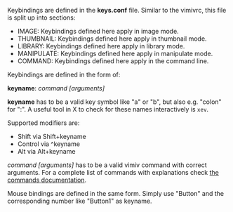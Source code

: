 Keybindings are defined in the <b class="filename">keys.conf</b> file. Similar
to the vimivrc, this file is split up into sections:

* IMAGE: Keybindings defined here apply in image mode.
* THUMBNAIL: Keybindings defined here apply in thumbnail mode.
* LIBRARY: Keybindings defined here apply in library mode.
* MANIPULATE: Keybindings defined here apply in manipulate mode.
* COMMAND: Keybindings defined here apply in the command line.

Keybindings are defined in the form of:

<t class="command"><b>keyname</b>: <i>command [arguments]</i></t>

<b class="command">keyname</b> has to be a valid key symbol like "a" or "b", but
also e.g. "colon" for ":". A useful tool in X to check for these names
interactively is `xev`.

Supported modifiers are:

* Shift via Shift+keyname
* Control via ^keyname
* Alt via Alt+keyname

<i class="command">command [arguments]</i> has to be a valid vimiv
command with correct arguments. For a complete list of commands with
explanations check
<a href="{{ site.baseurl }}/docs/keybindings-commands#commands">the commands
documentation</a>.

Mouse bindings are defined in the same form. Simply use "Button" and the
corresponding number like "Button1" as keyname.
